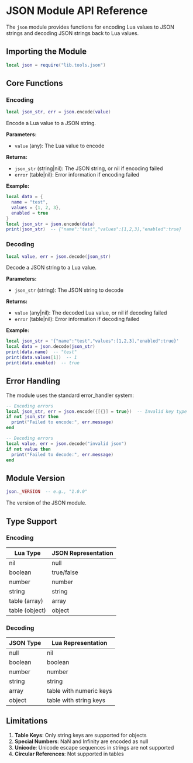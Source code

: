 # JSON Module API Reference

The `json` module provides functions for encoding Lua values to JSON strings and decoding JSON strings back to Lua values.

## Importing the Module

```lua
local json = require("lib.tools.json")
```

## Core Functions

### Encoding

```lua
local json_str, err = json.encode(value)
```

Encode a Lua value to a JSON string.

**Parameters:**
- `value` (any): The Lua value to encode

**Returns:**
- `json_str` (string|nil): The JSON string, or nil if encoding failed
- `error` (table|nil): Error information if encoding failed

**Example:**
```lua
local data = {
  name = "test",
  values = {1, 2, 3},
  enabled = true
}
local json_str = json.encode(data)
print(json_str)  -- {"name":"test","values":[1,2,3],"enabled":true}
```

### Decoding

```lua
local value, err = json.decode(json_str)
```

Decode a JSON string to a Lua value.

**Parameters:**
- `json_str` (string): The JSON string to decode

**Returns:**
- `value` (any|nil): The decoded Lua value, or nil if decoding failed
- `error` (table|nil): Error information if decoding failed

**Example:**
```lua
local json_str = '{"name":"test","values":[1,2,3],"enabled":true}'
local data = json.decode(json_str)
print(data.name)  -- "test"
print(data.values[1])  -- 1
print(data.enabled)  -- true
```

## Error Handling

The module uses the standard error_handler system:

```lua
-- Encoding errors
local json_str, err = json.encode({[{}] = true})  -- Invalid key type
if not json_str then
  print("Failed to encode:", err.message)
end

-- Decoding errors
local value, err = json.decode("invalid json")
if not value then
  print("Failed to decode:", err.message)
end
```

## Module Version

```lua
json._VERSION  -- e.g., "1.0.0"
```

The version of the JSON module.

## Type Support

### Encoding

| Lua Type | JSON Representation |
|----------|-------------------|
| nil | null |
| boolean | true/false |
| number | number |
| string | string |
| table (array) | array |
| table (object) | object |

### Decoding

| JSON Type | Lua Representation |
|-----------|-------------------|
| null | nil |
| boolean | boolean |
| number | number |
| string | string |
| array | table with numeric keys |
| object | table with string keys |

## Limitations

1. **Table Keys**: Only string keys are supported for objects
2. **Special Numbers**: NaN and Infinity are encoded as null
3. **Unicode**: Unicode escape sequences in strings are not supported
4. **Circular References**: Not supported in tables